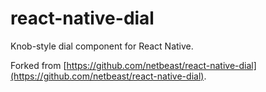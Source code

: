 # react-native-dial

Knob-style dial component for React Native.

Forked from [https://github.com/netbeast/react-native-dial](https://github.com/netbeast/react-native-dial).
